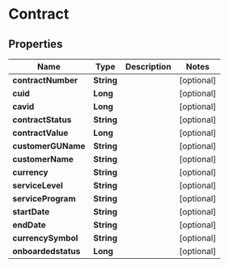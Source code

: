 

# Contract


## Properties

| Name | Type | Description | Notes |
|------------ | ------------- | ------------- | -------------|
|**contractNumber** | **String** |  |  [optional] |
|**cuid** | **Long** |  |  [optional] |
|**cavid** | **Long** |  |  [optional] |
|**contractStatus** | **String** |  |  [optional] |
|**contractValue** | **Long** |  |  [optional] |
|**customerGUName** | **String** |  |  [optional] |
|**customerName** | **String** |  |  [optional] |
|**currency** | **String** |  |  [optional] |
|**serviceLevel** | **String** |  |  [optional] |
|**serviceProgram** | **String** |  |  [optional] |
|**startDate** | **String** |  |  [optional] |
|**endDate** | **String** |  |  [optional] |
|**currencySymbol** | **String** |  |  [optional] |
|**onboardedstatus** | **Long** |  |  [optional] |




